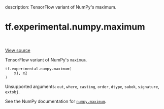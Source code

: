 description: TensorFlow variant of NumPy's maximum.

<div itemscope itemtype="http://developers.google.com/ReferenceObject">
<meta itemprop="name" content="tf.experimental.numpy.maximum" />
<meta itemprop="path" content="Stable" />
</div>

# tf.experimental.numpy.maximum

<!-- Insert buttons and diff -->

<table class="tfo-notebook-buttons tfo-api nocontent" align="left">

</table>

<a target="_blank" class="external" href="/code/stable/tensorflow/python/ops/numpy_ops/np_math_ops.py">View source</a>



TensorFlow variant of NumPy's `maximum`.


<pre class="devsite-click-to-copy prettyprint lang-py tfo-signature-link">
<code>tf.experimental.numpy.maximum(
    x1, x2
)
</code></pre>



<!-- Placeholder for "Used in" -->

Unsupported arguments: `out`, `where`, `casting`, `order`, `dtype`, `subok`, `signature`, `extobj`.

See the NumPy documentation for [`numpy.maximum`](https://numpy.org/doc/stable/reference/generated/numpy.maximum.html).